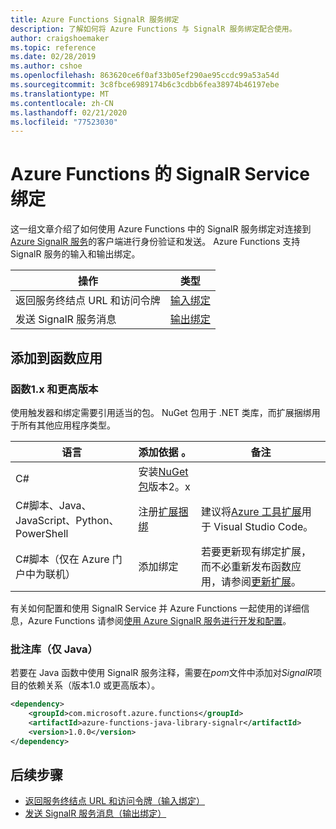 ```yaml
---
title: Azure Functions SignalR 服务绑定
description: 了解如何将 Azure Functions 与 SignalR 服务绑定配合使用。
author: craigshoemaker
ms.topic: reference
ms.date: 02/28/2019
ms.author: cshoe
ms.openlocfilehash: 863620ce6f0af33b05ef290ae95ccdc99a53a54d
ms.sourcegitcommit: 3c8fbce6989174b6c3cdbb6fea38974b46197ebe
ms.translationtype: MT
ms.contentlocale: zh-CN
ms.lasthandoff: 02/21/2020
ms.locfileid: "77523030"
---
```

# <a name="signalr-service-bindings-for-azure-functions"></a>Azure Functions 的 SignalR Service 绑定

这一组文章介绍了如何使用 Azure Functions 中的 SignalR 服务绑定对连接到[Azure SignalR 服务](https://azure.microsoft.com/services/signalr-service/)的客户端进行身份验证和发送。 Azure Functions 支持 SignalR 服务的输入和输出绑定。

| 操作 | 类型 |
|---------|---------|
| 返回服务终结点 URL 和访问令牌 | [输入绑定](./functions-bindings-signalr-service-input.md) |
| 发送 SignalR 服务消息 |[输出绑定](./functions-bindings-signalr-service-output.md) |

## <a name="add-to-your-functions-app"></a>添加到函数应用

### <a name="functions-2x-and-higher"></a>函数1.x 和更高版本

使用触发器和绑定需要引用适当的包。 NuGet 包用于 .NET 类库，而扩展捆绑用于所有其他应用程序类型。

| 语言                                        | 添加依据 。                                   | 备注 
|-------------------------------------------------|---------------------------------------------|-------------|
| C#                                              | 安装[NuGet 包]版本2。x | |
| C#脚本、Java、JavaScript、Python、PowerShell | 注册[扩展捆绑]          | 建议将[Azure 工具扩展]用于 Visual Studio Code。 |
| C#脚本（仅在 Azure 门户中为联机）         | 添加绑定                            | 若要更新现有绑定扩展，而不必重新发布函数应用，请参阅[更新扩展]。 |

[NuGet 包]: https://www.nuget.org/packages/Microsoft.Azure.WebJobs.Extensions.SignalRService
[core tools]: ./functions-run-local.md
[扩展捆绑]: ./functions-bindings-register.md#extension-bundles
[更新扩展]: ./install-update-binding-extensions-manual.md
[Azure 工具扩展]: https://marketplace.visualstudio.com/items?itemName=ms-vscode.vscode-node-azure-pack

有关如何配置和使用 SignalR Service 并 Azure Functions 一起使用的详细信息，Azure Functions 请参阅[使用 Azure SignalR 服务进行开发和配置](../azure-signalr/signalr-concept-serverless-development-config.md)。

### <a name="annotations-library-java-only"></a>批注库（仅 Java）

若要在 Java 函数中使用 SignalR 服务注释，需要在*pom*文件中添加对*SignalR*项目的依赖关系（版本1.0 或更高版本）。

```xml
<dependency>
    <groupId>com.microsoft.azure.functions</groupId>
    <artifactId>azure-functions-java-library-signalr</artifactId>
    <version>1.0.0</version>
</dependency>
```

## <a name="next-steps"></a>后续步骤

- [返回服务终结点 URL 和访问令牌（输入绑定）](./functions-bindings-signalr-service-input.md)
- [发送 SignalR 服务消息（输出绑定）](./functions-bindings-signalr-service-output.md) 
